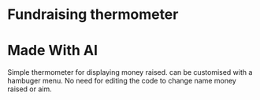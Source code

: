 # Fundraising thermometer
# Made With AI
Simple thermometer for displaying money raised. can be customised with a hambuger menu. No need for editing the code to change name money raised or aim.
